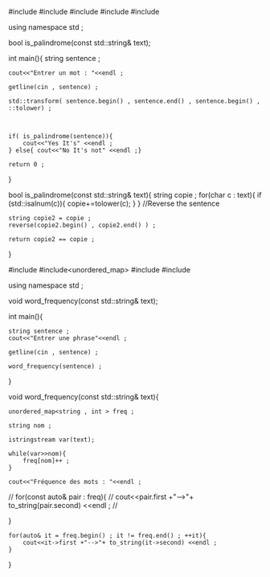 #include<iostream>
#include<string>
#include<sstream>
#include<cctype>
#include<algorithm>

using namespace std ;


bool is_palindrome(const std::string& text); 

int main(){
    string sentence ;

    cout<<"Entrer un mot : "<<endl ; 

    getline(cin , sentence) ;

    std::transform( sentence.begin() , sentence.end() , sentence.begin() , ::tolower) ; 
    

  
    if( is_palindrome(sentence)){
        cout<<"Yes It's" <<endl ;
    } else{ cout<<"No It's not" <<endl ;}

    return 0 ; 
}


bool is_palindrome(const std::string& text){
    string copie ;
    for(char c : text){
        if (std::isalnum(c)){
            copie+=tolower(c);
        }
    }
    //Reverse the sentence 

    string copie2 = copie ; 
    reverse(copie2.begin() , copie2.end() ) ; 
 
    return copie2 == copie ;  
 
}




#include<iostream>
#include<unordered_map>
#include<sstream>
#include<string>


using namespace std ; 

void word_frequency(const std::string& text);

int main(){
  
    string sentence ;
    cout<<"Entrer une phrase"<<endl ; 

    getline(cin , sentence) ; 

    word_frequency(sentence) ;



}


void word_frequency(const std::string& text){

    unordered_map<string , int > freq ; 
    
    string nom ; 

    istringstream var(text);

    while(var>>nom){
        freq[nom]++ ;
    }

    cout<<"Fréquence des mots : "<<endl ; 

   // for(const auto& pair : freq){
           // cout<<pair.first +"-->"+ to_string(pair.second) <<endl ;
    //
    
}

    for(auto& it = freq.begin() ; it != freq.end() ; ++it){
        cout<<it->first +"-->"+ to_string(it->second) <<endl ;
    }

}
